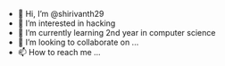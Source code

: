 - 👋 Hi, I’m @shirivanth29
- 👀 I’m interested in hacking
- 🌱 I’m currently learning 2nd year in computer science 
- 💞️ I’m looking to collaborate on ...
- 📫 How to reach me ...

<!---
shirivanth29/shirivanth29 is a ✨ special ✨ repository because its `README.md` (this file) appears on your GitHub profile.
You can click the Preview link to take a look at your changes.
--->
